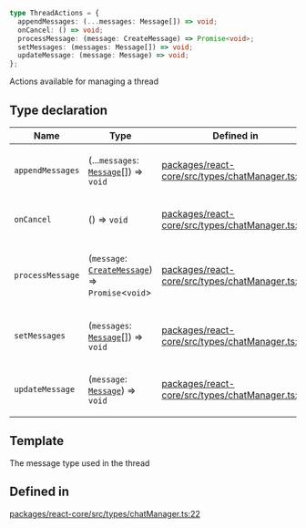 ```ts
type ThreadActions = {
  appendMessages: (...messages: Message[]) => void;
  onCancel: () => void;
  processMessage: (message: CreateMessage) => Promise<void>;
  setMessages: (messages: Message[]) => void;
  updateMessage: (message: Message) => void;
};
```

Actions available for managing a thread

## Type declaration

<table>
<thead>
<tr>
<th>Name</th>
<th>Type</th>
<th>Defined in</th>
</tr>
</thead>
<tbody>
<tr>
<td>

`appendMessages`

</td>
<td>

(...`messages`: [`Message`](Message.md)[]) => `void`

</td>
<td>

[packages/react-core/src/types/chatManager.ts:24](https://github.com/thesysdev/crayonai/blob/868f459d859250eef3283635b1127c3c68c35546/frontend-sdk/packages/react-core/src/types/chatManager.ts#L24)

</td>
</tr>
<tr>
<td>

`onCancel`

</td>
<td>

() => `void`

</td>
<td>

[packages/react-core/src/types/chatManager.ts:26](https://github.com/thesysdev/crayonai/blob/868f459d859250eef3283635b1127c3c68c35546/frontend-sdk/packages/react-core/src/types/chatManager.ts#L26)

</td>
</tr>
<tr>
<td>

`processMessage`

</td>
<td>

(`message`: [`CreateMessage`](CreateMessage.md)) => `Promise`\<`void`\>

</td>
<td>

[packages/react-core/src/types/chatManager.ts:23](https://github.com/thesysdev/crayonai/blob/868f459d859250eef3283635b1127c3c68c35546/frontend-sdk/packages/react-core/src/types/chatManager.ts#L23)

</td>
</tr>
<tr>
<td>

`setMessages`

</td>
<td>

(`messages`: [`Message`](Message.md)[]) => `void`

</td>
<td>

[packages/react-core/src/types/chatManager.ts:27](https://github.com/thesysdev/crayonai/blob/868f459d859250eef3283635b1127c3c68c35546/frontend-sdk/packages/react-core/src/types/chatManager.ts#L27)

</td>
</tr>
<tr>
<td>

`updateMessage`

</td>
<td>

(`message`: [`Message`](Message.md)) => `void`

</td>
<td>

[packages/react-core/src/types/chatManager.ts:25](https://github.com/thesysdev/crayonai/blob/868f459d859250eef3283635b1127c3c68c35546/frontend-sdk/packages/react-core/src/types/chatManager.ts#L25)

</td>
</tr>
</tbody>
</table>

## Template

The message type used in the thread

## Defined in

[packages/react-core/src/types/chatManager.ts:22](https://github.com/thesysdev/crayonai/blob/868f459d859250eef3283635b1127c3c68c35546/frontend-sdk/packages/react-core/src/types/chatManager.ts#L22)
